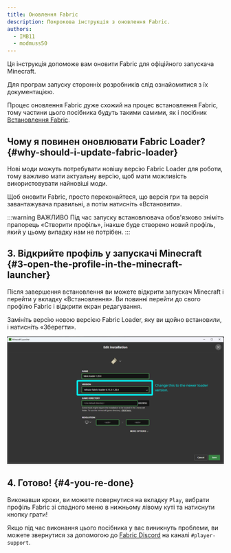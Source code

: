 ```yaml
---
title: Оновлення Fabric
description: Покрокова інструкція з оновлення Fabric.
authors:
  - IMB11
  - modmuss50
---
```


Ця інструкція допоможе вам оновити Fabric для офіційного запускача Minecraft.

Для програм запуску сторонніх розробників слід ознайомитися з їх документацією.

Процес оновлення Fabric дуже схожий на процес встановлення Fabric, тому частини цього посібника будуть такими самими, як і посібник [Встановлення Fabric](./installing-fabric).

## Чому я повинен оновлювати Fabric Loader? {#why-should-i-update-fabric-loader}

Нові моди можуть потребувати новішу версію Fabric Loader для роботи, тому важливо мати актуальну версію, щоб мати можливість використовувати найновіші моди.

<!--@include: ./installing-fabric.md#common-->

Щоб оновити Fabric, просто переконайтеся, що версія гри та версія завантажувача правильні, а потім натисніть «Встановити».

:::warning ВАЖЛИВО
Під час запуску встановлювача обов'язково зніміть прапорець «Створити профіль», інакше буде створено новий профіль, який у цьому випадку нам не потрібен.
:::

## 3. Відкрийте профіль у запускачі Minecraft {#3-open-the-profile-in-the-minecraft-launcher}

Після завершення встановлення ви можете відкрити запускач Minecraft і перейти у вкладку «Встановлення». Ви повинні перейти до свого профілю Fabric і відкрити екран редагування.

Замініть версію новою версією Fabric Loader, яку ви щойно встановили, і натисніть «Зберегти».

![Оновлення версії Fabric Loader у програмі запуску Minecraft](/assets/players/updating-fabric.png)

## 4. Готово! {#4-you-re-done}

Виконавши кроки, ви можете повернутися на вкладку `Play`, вибрати профіль Fabric зі спадного меню в нижньому лівому куті та натиснути кнопку грати!

Якщо під час виконання цього посібника у вас виникнуть проблеми, ви можете звернутися за допомогою до [Fabric Discord](https://discord.gg/v6v4pMv) на каналі `#player-support`.
